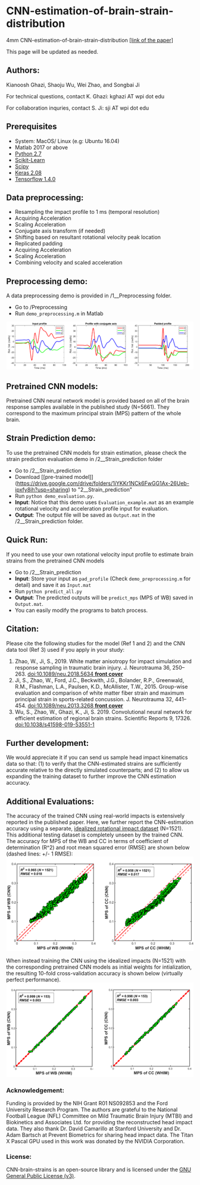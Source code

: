# CNN-estimation-of-brain-strain-distribution
4mm
CNN-estimation-of-brain-strain-distribution [[link of the paper]](https://www.liebertpub.com/doi/10.1089/neu.2020.7281)

This page will be updated as needed. 

## Authors:
Kianoosh Ghazi, Shaoju Wu, Wei Zhao, and Songbai Ji

For technical questions, contact K. Ghazi: kghazi AT wpi dot edu

For collaboration inquries, contact S. Ji: sji AT wpi dot edu

## Prerequisites
- System: MacOS/ Linux (e.g: Ubuntu 16.04)
- Matlab 2017 or above
- [Python 2.7](https://www.anaconda.com/distribution/)
- [Scikit-Learn](https://scikit-learn.org/stable/install.html)
- [Scipy](https://www.scipy.org/)
- [Keras 2.08](http://faroit.com/keras-docs/2.0.8/#installation)
- [Tensorflow 1.4.0](https://pypi.org/project/tensorflow/1.4.0/#files)
## Data preprocessing:
- Resampling the impact profile to 1 ms (temporal resolution) 
- Acquiring Acceleration
- Scaling Acceleration
- Conjugate axis transform (if needed)
- Shifting based on resultant rotational velocity peak location
- Replicated padding
- Acquiring Acceleration
- Scaling Acceleration
- Combining velocity and scaled acceleration

## Preprocessing demo:
A data preprocessing demo is provided in /1__Preprocessing folder.
- Go to /Preprocessing
- Run `demo_preprocessing.m` in Matlab

![](https://github.com/Jilab-biomechanics/CNN-brain-strains/blob/master/figures/preprocessing.png)

## Pretrained CNN models:
Pretrained CNN neural network model is provided based on all of the brain response samples available in the published study (N=5661). They correspond to the maximum principal strain (MPS) pattern of the whole brain. 

## Strain Prediction demo:
To use the pretrained CNN models for strain estimation, please check the strain prediction evaluation demo in /2__Strain_prediction folder
- Go to /2__Strain_prediction
- Download [[pre-trained model]] (https://drive.google.com/drive/folders/1iYKKr1NCk6FwGG1Ax-26Ueb-ipxfy8ih?usp=sharing) to "2__Strain_prediction"
- Run `python demo_evaluation.py`. 
- **Input**: Notice that this demo uses `Evaluation_example.mat` as an example rotational velocity and acceleration profile input for evaluation. 
- **Output**: The output file will be saved as `Output.mat` in the /2__Strain_prediction folder.

## Quick Run:
If you need to use your own rotational velocity input profile to estimate brain strains from the pretrained CNN models 
- Go to /2__Strain_prediction
- **Input**: Store your input as `pad_profile` (Check `demo_preprocessing.m` for detail) and save it as `Input.mat`
- Run `python predict_all.py`
- **Output**: The predicted outputs will be `predict_mps` (MPS of WB) saved in `Output.mat`. 
- You can easily modify the programs to batch process.

## Citation:
Please cite the following studies for the model (Ref 1 and 2) and the CNN data tool (Ref 3) used if you apply in your study:

1. Zhao, W., Ji, S., 2019. White matter anisotropy for impact simulation and response sampling in traumatic brain injury. J. Neurotrauma 36, 250–263. [doi:10.1089/neu.2018.5634 **front cover**](https://www.liebertpub.com/doi/abs/10.1089/neu.2018.5634) 
2. Ji, S., Zhao, W., Ford, J.C., Beckwith, J.G., Bolander, R.P., Greenwald, R.M., Flashman, L.A., Paulsen, K.D., McAllister, T.W., 2015. Group-wise evaluation and comparison of white matter fiber strain and maximum principal strain in sports-related concussion. J. Neurotrauma 32, 441–454. [doi:10.1089/neu.2013.3268 **front cover**](https://www.liebertpub.com/doi/10.1089/neu.2013.3268)
3. Wu, S., Zhao, W., Ghazi, K., Ji, S. 2019. Convolutional neural network for efficient estimation of  regional brain strains. Scientific Reports 9, 17326. [doi:10.1038/s41598-019-53551-1](https://www.nature.com/articles/s41598-019-53551-1)

## Further development:
We would appreciate it if you can send us sample head impact kinematics data so that: (1) to verify that the CNN-estimated strains are sufficiently accurate relative to the directly simulated counterparts; and (2) to allow us expanding the training dataset to further improve the CNN estimation accuracy.

## Additional Evaluations:
The accuracy of the trained CNN using real-world impacts is extensively reported in the published paper. Here, we further report the CNN-estimation accuracy using a separate, [idealized rotational impact dataset](https://link.springer.com/article/10.1007%2Fs10439-017-1888-3) (N=1521). This additional testing dataset is completely unseen by the trained CNN. The accuracy for MPS of the WB and CC in terms of coefficient of determination (R^2) and root mean squared error (RMSE) are shown below (dashed lines: +/- 1 RMSE):
![](https://github.com/Jilab-biomechanics/CNN-brain-strains/blob/master/figures/Testing_results.png)

When instead training the CNN using the idealized impacts (N=1521) with the corresponding pretrained CNN models as initial weights for intialization, the resulting 10-fold cross-validation accuracy is shown below (virtually perfect performance).
![](https://github.com/Jilab-biomechanics/CNN-brain-strains/blob/master/figures/Testing_results_idealized_dataset.png)

### Acknowledgement:
Funding is provided by the NIH Grant R01 NS092853 and the Ford University Research Program. The authors are grateful to the National Football League (NFL) Committee on Mild Traumatic Brain Injury (MTBI) and Biokinetics and Associates Ltd. for providing the reconstructed head impact data. They also thank Dr. David Camarillo at Stanford University and Dr. Adam Bartsch at Prevent Biometrics for sharing head impact data. The Titan X Pascal GPU used in this work was donated by the NVIDIA Corporation. 

### License:
CNN-brain-strains is an open-source library and is licensed under the [GNU General Public License (v3)](https://www.gnu.org/licenses/gpl-3.0.en.html). 
